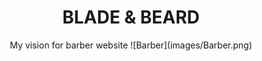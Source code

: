 <div align="center">
  <h1>BLADE & BEARD</h1>
  <span>My vision for barber website</span>
  ![Barber](images/Barber.png)
</div>
